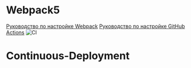 # Webpack5

[Руководство по настройке Webpack](https://webpack.js.org/guides/)
[Руководство по настройке GitHub Actions](https://docs.github.com/en/actions/quickstart)
![CI](https://github.com/Semakova271/Continuous-Deployment/actions/workflows/web.yml/badge.svg)
# Continuous-Deployment
